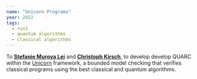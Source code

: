 ```yaml
---
name: "Unicorn Programs"
year: 2022
tags:
  - rust
  - quantum algorithms
  - classical algorithms
---
```

To **[Stefanie Muroya Lei](https://twitter.com/SMuroyaLei)** and **[Christoph Kirsch](https://twitter.com/christophkirsch)**, to develop develop QUARC within the [Unicorn](https://github.com/cksystemsgroup/unicorn) framework, a bounded model checking that verifies classical programs using the best classical and quantum algorithms.
